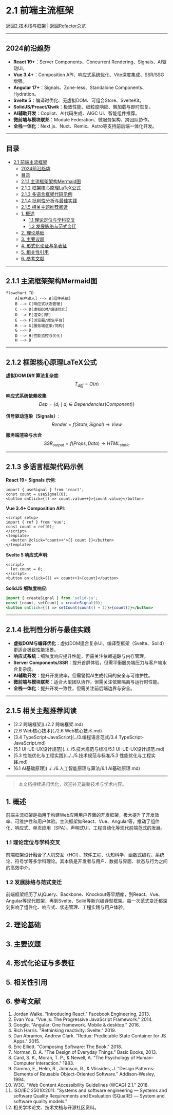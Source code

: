 # 2.1 前端主流框架

[返回2.技术栈与框架](./README.md) | [返回Refactor总览](../README.md)

---

## 2024前沿趋势

- **React 19+**：Server Components、Concurrent Rendering、Signals、AI驱动UI。
- **Vue 3.4+**：Composition API、响应式系统优化、Vite深度集成、SSR/SSG增强。
- **Angular 17+**：Signals、Zone-less、Standalone Components、Hydration。
- **Svelte 5**：编译时优化、无虚拟DOM、可组合Store、SvelteKit。
- **SolidJS/Preact/Qwik**：极致性能、细粒度响应、懒加载与即时恢复。
- **AI辅助开发**：Copilot、AI代码生成、AIGC UI、智能组件推荐。
- **微前端与模块联邦**：Module Federation、微服务架构、跨团队协作。
- **全栈一体化**：Next.js、Nuxt、Remix、Astro等支持前后端一体化开发。

---

## 目录

- [2.1 前端主流框架](#21-前端主流框架)
  - [2024前沿趋势](#2024前沿趋势)
  - [目录](#目录)
  - [2.1.1 主流框架架构Mermaid图](#211-主流框架架构mermaid图)
  - [2.1.2 框架核心原理LaTeX公式](#212-框架核心原理latex公式)
  - [2.1.3 多语言框架代码示例](#213-多语言框架代码示例)
  - [2.1.4 批判性分析与最佳实践](#214-批判性分析与最佳实践)
  - [2.1.5 相关主题推荐阅读](#215-相关主题推荐阅读)
  - [1. 概述](#1-概述)
    - [1.1 理论定位与学科交叉](#11-理论定位与学科交叉)
    - [1.2 发展脉络与范式变迁](#12-发展脉络与范式变迁)
  - [2. 理论基础](#2-理论基础)
  - [3. 主要议题](#3-主要议题)
  - [4. 形式化论证与多表征](#4-形式化论证与多表征)
  - [5. 相关性引用](#5-相关性引用)
  - [6. 参考文献](#6-参考文献)

---

## 2.1.1 主流框架架构Mermaid图

```mermaid
flowchart TD
    A[用户输入] --> B[组件系统]
    B --> C[响应式状态管理]
    C --> D[虚拟DOM/编译优化]
    D --> E[渲染引擎]
    E --> F[浏览器/原生平台]
    B --> G[服务端渲染/同构]
    G --> D
    D --> H[性能监控与优化]
    H --> D
```

---

## 2.1.2 框架核心原理LaTeX公式

**虚拟DOM Diff 算法复杂度**:
$$
T_{diff} = O(n)
$$

**响应式系统依赖收集**:
$$
Dep = \{ d_i \mid d_i \in Dependencies(Component) \}
$$

**信号驱动渲染（Signals）**:
$$
Render = f(State, Signal) \rightarrow View
$$

**服务端渲染与水合**
$$
SSR_{output} = f(Props, Data) \rightarrow HTML_{static}
$$

---

## 2.1.3 多语言框架代码示例

**React 19+ Signals 示例**:

```tsx
import { useSignal } from 'react';
const count = useSignal(0);
<button onClick={() => count.value++}>{count.value}</button>
```

**Vue 3.4+ Composition API**:

```vue
<script setup>
import { ref } from 'vue';
const count = ref(0);
</script>
<template>
  <button @click="count++">{{ count }}</button>
</template>
```

**Svelte 5 响应式声明**:

```svelte
<script>
  let count = 0;
</script>
<button on:click={() => count++}>{count}</button>
```

**SolidJS 细粒度响应**:

```jsx
import { createSignal } from 'solid-js';
const [count, setCount] = createSignal(0);
<button onClick={() => setCount(count() + 1)}>{count()}</button>
```

---

## 2.1.4 批判性分析与最佳实践

- **虚拟DOM与编译优化**：虚拟DOM适合复杂UI，编译型框架（Svelte、Solid）更适合极致性能场景。
- **响应式系统**：细粒度响应提升性能，但需关注依赖追踪与内存管理。
- **Server Components/SSR**：提升首屏体验，但需平衡服务端压力与客户端水合复杂度。
- **AI辅助开发**：提升开发效率，但需警惕AI生成代码的安全与可维护性。
- **微前端与模块联邦**：适合大型团队协作，但需关注依赖隔离与运行时性能。
- **全栈一体化**：提升开发一致性，但需关注前后端边界与安全。

---

## 2.1.5 相关主题推荐阅读

- [2.2 跨端框架](./2.2 跨端框架.md)
- [2.6 Web核心技术](./2.6 Web核心技术.md)
- [3.4 TypeScript-JavaScript](../3.编程语言范式/3.4 TypeScript-JavaScript.md)
- [5.1 UI-UE-UX设计规范](../../5.技术规范与标准/5.1 UI-UE-UX设计规范.md)
- [5.3 性能优化与工程实践](../../5.技术规范与标准/5.3 性能优化与工程实践.md)
- [6.1 AI基础原理](../../6.人工智能原理与算法/6.1 AI基础原理.md)

---

> 本文档持续递归优化，欢迎补充最新技术与学术内容。

## 1. 概述

前端主流框架是指用于构建Web应用用户界面的开发框架，极大提升了开发效率、可维护性和用户体验。主流框架如React、Vue、Angular等，推动了组件化、响应式、单页应用（SPA）、声明式UI、工程自动化等现代前端范式的发展。

### 1.1 理论定位与学科交叉

前端框架设计融合了人机交互（HCI）、软件工程、认知科学、函数式编程、系统论、符号学等多学科理论。其本质是开发者与用户、数据与界面、状态与行为之间的高效中介。

### 1.2 发展脉络与范式变迁

前端框架经历了从jQuery、Backbone、Knockout等早期库，到React、Vue、Angular等现代框架，再到Svelte、Solid等新兴编译型框架。每一次范式变迁都深刻影响了组件化、响应式、状态管理、工程实践与用户体验。

## 2. 理论基础

## 3. 主要议题

## 4. 形式化论证与多表征

## 5. 相关性引用

## 6. 参考文献

1. Jordan Walke. "Introducing React." Facebook Engineering, 2013.
2. Evan You. "Vue.js: The Progressive JavaScript Framework." 2014.
3. Google. "Angular: One framework. Mobile & desktop." 2016.
4. Rich Harris. "Rethinking reactivity: Svelte." 2019.
5. Dan Abramov, Andrew Clark. "Redux: Predictable State Container for JS Apps." 2015.
6. Eric Elliott. "Composing Software: The Book." 2018.
7. Norman, D. A. "The Design of Everyday Things." Basic Books, 2013.
8. Card, S. K., Moran, T. P., & Newell, A. "The Psychology of Human-Computer Interaction." 1983.
9. Gamma, E., Helm, R., Johnson, R., & Vlissides, J. "Design Patterns: Elements of Reusable Object-Oriented Software." Addison-Wesley, 1994.
10. W3C. "Web Content Accessibility Guidelines (WCAG) 2.1." 2018.
11. ISO/IEC 25010:2011. "Systems and software engineering — Systems and software Quality Requirements and Evaluation (SQuaRE) — System and software quality models."
12. 相关学术论文、技术文档与开源社区资料。
